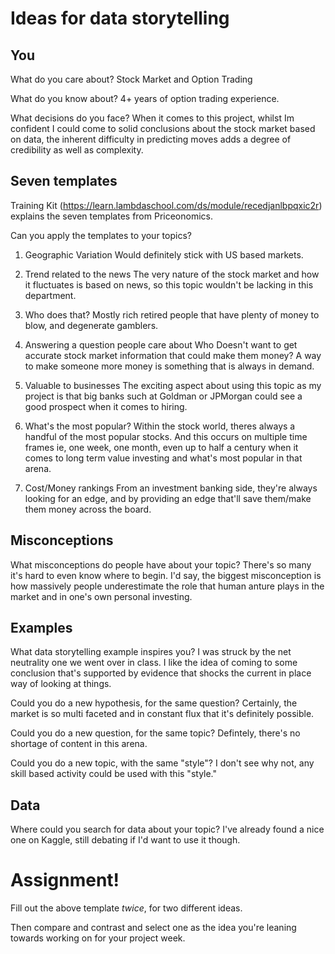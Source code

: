 # Ideas for data storytelling

## You

What do you care about?
Stock Market and Option Trading

What do you know about?
4+ years of option trading experience. 

What decisions do you face?
When it comes to this project, whilst Im confident I could come to solid conclusions about the stock market based on data, the inherent difficulty in predicting moves adds a degree of credibility as well as complexity. 

## Seven templates

Training Kit (https://learn.lambdaschool.com/ds/module/recedjanlbpqxic2r) explains the seven templates from Priceonomics.

Can you apply the templates to your topics? 

1. Geographic Variation
Would definitely stick with US based markets. 

2. Trend related to the news
The very nature of the stock market and how it fluctuates is based on news, so this topic wouldn't be lacking in this department. 

3. Who does that?
Mostly rich retired people that have plenty of money to blow, and degenerate gamblers.

4. Answering a question people care about
Who Doesn't want to get accurate stock market information that could make them money? A way to make someone more money is something that is always in demand. 

5. Valuable to businesses
The exciting aspect about using this topic as my project is that big banks such at Goldman or JPMorgan could see a good prospect when it comes to hiring. 

6. What's the most popular?
Within the stock world, theres always a handful of the most popular stocks. And this occurs on multiple time frames ie, one week, one month, even up to half a century when it comes to long term value investing and what's most popular in that arena. 

7. Cost/Money rankings
From an investment banking side, they're always looking for an edge, and by providing an edge that'll save them/make them money across the board.

## Misconceptions

What misconceptions do people have about your topic?
There's so many it's hard to even know where to begin. I'd say, the biggest misconception is how massively people underestimate the role that human anture plays in the market and in one's own personal investing. 

## Examples

What data storytelling example inspires you?
I was struck by the net neutrality one we went over in class. I like the idea of coming to some conclusion that's supported by evidence that shocks the current in place way of looking at things. 

Could you do a new hypothesis, for the same question?
Certainly, the market is so multi faceted and in constant flux that it's definitely possible. 

Could you do a new question, for the same topic?
Defintely, there's no shortage of content in this arena. 

Could you do a new topic, with the same "style"?
I don't see why not, any skill based activity could be used with this "style."

## Data

Where could you search for data about your topic?
I've already found a nice one on Kaggle, still debating if I'd want to use it though. 

# Assignment!

Fill out the above template *twice*, for two different ideas.

Then compare and contrast and select one as the idea you're leaning towards
working on for your project week.
